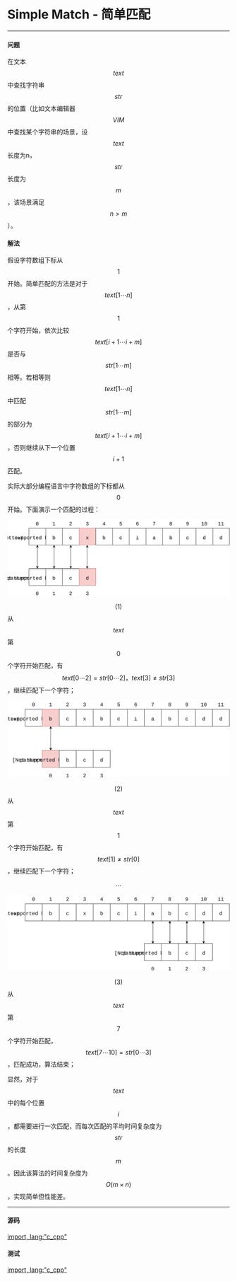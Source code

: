 # Simple Match - 简单匹配

--------

#### 问题

在文本$$ text $$中查找字符串$$ str $$的位置（比如文本编辑器$$ VIM $$中查找某个字符串的场景，设$$ text $$长度为n，$$ str $$长度为$$ m $$，该场景满足$$ n \gt m $$）。

#### 解法

假设字符数组下标从$$ 1 $$开始。简单匹配的方法是对于$$ text[1 \cdots n] $$，从第$$ 1 $$个字符开始，依次比较$$ text[i+1 \cdots i+m] $$是否与$$ str[1 \cdots m] $$相等。若相等则$$ text[1 \cdots n] $$中匹配$$ str[1 \cdots m] $$的部分为$$ text[i+1 \cdots i+m] $$，否则继续从下一个位置$$ i+1 $$匹配。

实际大部分编程语言中字符数组的下标都从$$ 0 $$开始。下面演示一个匹配的过程：

![SimpleMatch1.svg](../res/SimpleMatch1.svg)

$$ (1) $$ 从$$ text $$第$$ 0 $$个字符开始匹配，有$$ text[0 \cdots 2] = str[0 \cdots 2]，text[3] \ne str[3] $$，继续匹配下一个字符；

![SimpleMatch2.svg](../res/SimpleMatch2.svg)

$$ (2) $$ 从$$ text $$第$$ 1 $$个字符开始匹配，有$$ text[1] \ne str[0] $$，继续匹配下一个字符；

$$
\cdots
$$

![SimpleMatch3.svg](../res/SimpleMatch3.svg)

$$ (3) $$ 从$$ text $$第$$ 7 $$个字符开始匹配，$$ text[7 \cdots 10] = str[0 \cdots 3] $$，匹配成功，算法结束；

显然，对于$$ text $$中的每个位置$$ i $$，都需要进行一次匹配，而每次匹配的平均时间复杂度为$$ str $$的长度$$ m $$。因此该算法的时间复杂度为$$ O(m \times n) $$，实现简单但性能差。

--------

#### 源码

[import, lang:"c_cpp"](../../../src/TextMatch/SimpleMatch.h)

#### 测试

[import, lang:"c_cpp"](../../../src/TextMatch/SimpleMatch.cpp)
